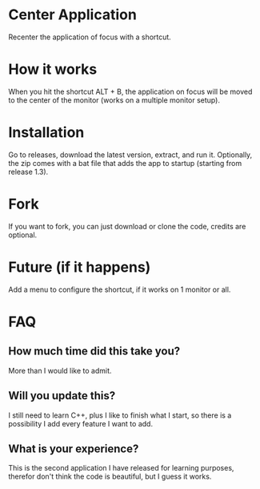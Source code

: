 # Center Application
Recenter the application of focus with a shortcut.

How it works
============
When you hit the shortcut ALT + B, the application on focus will be moved to the center of the monitor (works on a multiple monitor setup).

Installation
============
Go to releases, download the latest version, extract, and run it. Optionally, the zip comes with a bat file that adds the app to startup (starting from release 1.3).

Fork
============
If you want to fork, you can just download or clone the code, credits are optional.

Future (if it happens)
===========
Add a menu to configure the shortcut, if it works on 1 monitor or all.

FAQ
===========
How much time did this take you?
-----------
More than I would like to admit.

Will you update this?
-----------
I still need to learn C++, plus I like to finish what I start, so there is a possibility I add every feature I want to add.

What is your experience?
-----------
This is the second application I have released for learning purposes, therefor don't think the code is beautiful, but I guess it works.
